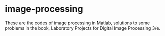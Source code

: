 # image-processing
These are the codes of image processing in Matlab, 
solutions to some problems in the book, Laboratory Projects for Digital Image Processing 3/e. 
